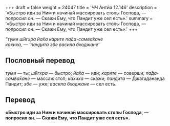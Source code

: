 +++
draft = false
weight = 24047
title = 'ЧЧ Антйа 12.146'
description = '«Быстро иди за Ним и начинай массировать стопы Господа, — попросил он. — Скажи Ему, что Пандит уже сел есть».'
summary = '«Быстро иди за Ним и начинай массировать стопы Господа, — попросил он. — Скажи Ему, что Пандит уже сел есть».'
+++

_“туми ш́ӣгхра йа̄ха карите па̄да-самва̄хане  
кахиха, — ‘пан̣д̣ита эбе васила бходжане’_

## Пословный перевод

_туми_ — ты; _ш́ӣгхра_ — быстро; _йа̄ха_ — иди; _карите_ — соверши; _па̄да_\-_самва̄хане_ — массаж стоп; _кахиха_ — скажи; _пан̣д̣ита_ — Джагадананда Пандит; _эбе_ — уже; _васила_ _бходжане_ — сел есть.

## Перевод

**«Быстро иди за Ним и начинай массировать стопы Господа, — попросил он. — Скажи Ему, что Пандит уже сел есть».**
